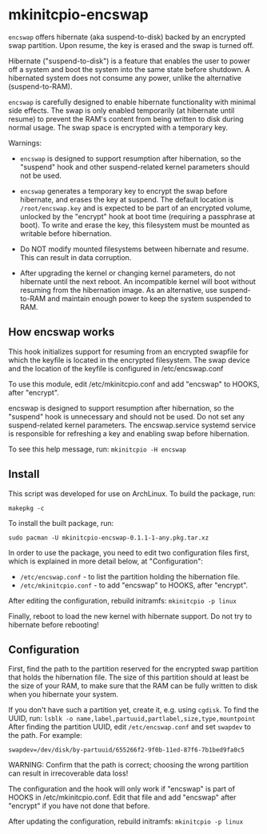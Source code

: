 # mkinitcpio-encswap

`encswap` offers hibernate (aka suspend-to-disk) backed by an encrypted swap
partition. Upon resume, the key is erased and the swap is turned off.

Hibernate ("suspend-to-disk") is a feature that enables the user to power off a
system and boot the system into the same state before shutdown. A hibernated
system does not consume any power, unlike the alternative (suspend-to-RAM).

`encswap` is carefully designed to enable hibernate functionality with minimal
side effects. The swap is only enabled temporarily (at hibernate until resume)
to prevent the RAM's content from being written to disk during normal usage.
The swap space is encrypted with a temporary key.


Warnings:

- `encswap` is designed to support resumption after hibernation, so the "suspend"
  hook and other suspend-related kernel parameters should not be used.

- `encswap` generates a temporary key to encrypt the swap before hibernate, and
  erases the key at suspend. The default location is `/root/encswap.key` and is
  expected to be part of an encrypted volume, unlocked by the "encrypt" hook at
  boot time (requiring a passphrase at boot). To write and erase the key, this
  filesystem must be mounted as writable before hibernation.

- Do NOT modify mounted filesystems between hibernate and resume. This can
  result in data corruption.

- After upgrading the kernel or changing kernel parameters, do not hibernate
  until the next reboot. An incompatible kernel will boot without resuming from
  the hibernation image. As an alternative, use suspend-to-RAM and maintain
  enough power to keep the system suspended to RAM.
 

## How encswap works

This hook initializes support for resuming from an encrypted swapfile for which
the keyfile is located in the encrypted filesystem. The swap device and the
location of the keyfile is configured in /etc/encswap.conf

To use this module, edit /etc/mkinitcpio.conf and add "encswap" to HOOKS,
after "encrypt".

encswap is designed to support resumption after hibernation, so the "suspend"
hook is unnecessary and should not be used. Do not set any suspend-related
kernel parameters.
The encswap.service systemd service is responsible for refreshing a key
and enabling swap before hibernation.

To see this help message, run: `mkinitcpio -H encswap`


## Install

This script was developed for use on ArchLinux.
To build the package, run:

```
makepkg -c
```

To install the built package, run:

```
sudo pacman -U mkinitcpio-encswap-0.1.1-1-any.pkg.tar.xz
```

In order to use the package, you need to edit two configuration files first,
which is explained in more detail below, at "Configuration":

- `/etc/encswap.conf` - to list the partition holding the hibernation file.
- `/etc/mkinitcpio.conf` - to add "encswap" to HOOKS, after "encrypt".

After editing the configuration, rebuild initramfs: `mkinitcpio -p linux`

Finally, reboot to load the new kernel with hibernate support.
Do not try to hibernate before rebooting!


## Configuration

First, find the path to the partition reserved for the encrypted swap partition
that holds the hibernation file. The size of this partition should at least be
the size of your RAM, to make sure that the RAM can be fully written to disk
when you hibernate your system.

If you don't have such a partition yet, create it, e.g. using `cgdisk`. To find
the UUID, run: `lsblk -o name,label,partuuid,partlabel,size,type,mountpoint`
After finding the partition UUID, edit `/etc/encswap.conf` and set `swapdev` to
the path. For example:

```
swapdev=/dev/disk/by-partuuid/655266f2-9f0b-11ed-87f6-7b1bed9fa0c5
```

WARNING: Confirm that the path is correct; choosing the wrong partition can
result in irrecoverable data loss!

The configuration and the hook will only work if "encswap" is part of HOOKS in
/etc/mkinitcpio.conf. Edit that file and add "encswap" after "encrypt" if you
have not done that before.

After updating the configuration, rebuild initramfs: `mkinitcpio -p linux`
